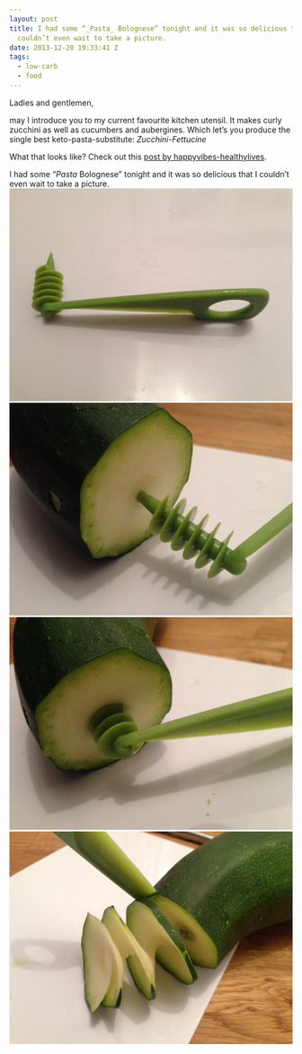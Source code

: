 ```yaml
---
layout: post
title: I had some “_Pasta_ Bolognese” tonight and it was so delicious that I
  couldn’t even wait to take a picture.
date: 2013-12-20 19:33:41 Z
tags:
  - low-carb
  - food
---
```

Ladies and gentlemen,

may I introduce you to my current favourite kitchen utensil. It makes curly zucchini as well as cucumbers and aubergines. Which let’s you produce the single best keto-pasta-substitute: _Zucchini-Fettucine_

What that looks like? Check out this [post by happyvibes-healthylives](http://happyvibes-healthylives.tumblr.com/post/69746288833/zucchini-fettuccini-with-rosemary-butternut-creme).

I had some “_Pasta_ Bolognese” tonight and it was so delicious that I couldn’t even wait to take a picture.
![](/media/2013/12/70607859759_0.jpg)
![](/media/2013/12/70607859759_1.jpg)
![](/media/2013/12/70607859759_2.jpg)
![](/media/2013/12/70607859759_3.jpg)
